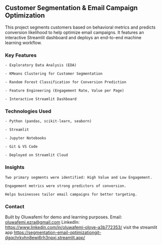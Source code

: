 ## Customer Segmentation & Email Campaign Optimization

This project segments customers based on behavioral metrics and predicts conversion likelihood to help optimize email campaigns. It features an interactive Streamlit dashboard and deploys an end-to-end machine learning workflow.

### Key Features

    - Exploratory Data Analysis (EDA)

    - KMeans Clustering for Customer Segmentation

    - Random Forest Classification for Conversion Prediction

    - Feature Engineering (Engagement Rate, Value per Page)

    - Interactive Streamlit Dashboard

### Technologies Used

    - Python (pandas, scikit-learn, seaborn)

    - Streamlit

    - Jupyter Notebooks

    - Git & VS Code

    - Deployed on Streamlit Cloud

### Insights

    Two primary segments were identified: High Value and Low Engagement.

    Engagement metrics were strong predictors of conversion.

    Helps businesses tailor email campaigns for better targeting.

###  Contact

Built by Oluwafemi for demo and learning purposes.
Email: oluwafemi.ezra@gmail.com
LinkedIn: https://www.linkedin.com/in/oluwafemi-oloye-a3b772353/
visit the streamlit app https://segmentation-email-optimizationgit-dgqchrkvhn8ewi6rh3npxj.streamlit.app/
